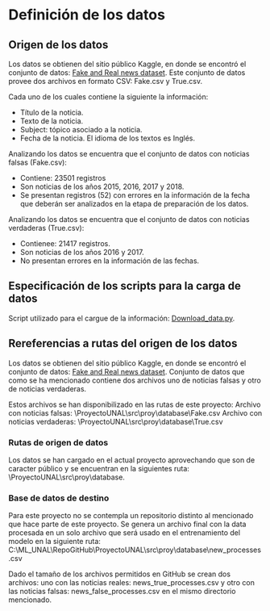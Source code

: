 # Definición de los datos

## Origen de los datos

Los datos se obtienen del sitio público Kaggle, en donde se encontró el conjunto de datos: [Fake and Real news dataset](https://www.kaggle.com/datasets/clmentbisaillon/fake-and-real-news-dataset). Este conjunto de datos provee dos archivos en formato CSV: Fake.csv y True.csv. 

Cada uno de los cuales contiene la siguiente la información:
  * Título de la noticia.
  * Texto de la noticia.
  * Subject: tópico asociado a la noticia.
  * Fecha de la noticia.
El idioma de los textos es Inglés.

Analizando los datos se encuentra que el conjunto de datos con noticias falsas (Fake.csv):
  *  Contiene: 23501 registros
  *  Son noticias de los años 2015, 2016, 2017 y 2018.
  *  Se presentan registros (52) con errores en la información de la fecha que deberán ser analizados en la etapa de preparación de los datos.

Analizando los datos se encuentra que el conjunto de datos con noticias verdaderas (True.csv):
  *  Contienee: 21417 registros. 
  *  Son noticias de los años 2016 y 2017.
  *  No presentan errores en la información de las fechas.

## Especificación de los scripts para la carga de datos

Script utilizado para el cargue de la información: [Download_data.py](https://github.com/mkruiz/ProyectoUNAL/blob/master/scripts/data_acquisition/download_data.py). 

## Rereferencias a rutas del origen de los datos

Los datos se obtienen del sitio público Kaggle, en donde se encontró el conjunto de datos: [Fake and Real news dataset](https://www.kaggle.com/datasets/clmentbisaillon/fake-and-real-news-dataset). Conjunto de datos que como se ha mencionado contiene dos archivos uno de noticias falsas y otro de noticias verdaderas.

Estos archivos se han disponibilizado en las rutas de este proyecto:
Archivo con noticias falsas: \ProyectoUNAL\src\proy\database\Fake.csv
Archivo con noticias verdaderas: \ProyectoUNAL\src\proy\database\True.csv

### Rutas de origen de datos

Los datos se han cargado en el actual proyecto aprovechando que son de caracter público y se encuentran en la siguientes ruta: \ProyectoUNAL\src\proy\database\.

### Base de datos de destino

Para este proyecto no se contempla un repositorio distinto al mencionado que hace parte de este proyecto. Se genera un archivo final con la data procesada en un solo archivo que será usado en el entrenamiento del modelo en la siguiente ruta: C:\ML_UNAL\RepoGitHub\ProyectoUNAL\src\proy\database\new_processes.csv 

Dado el tamaño de los archivos permitidos en GitHub se crean dos archivos: uno con las noticias reales: news_true_processes.csv y otro con las noticias falsas: news_false_processes.csv en el mismo directorio mencionado.
